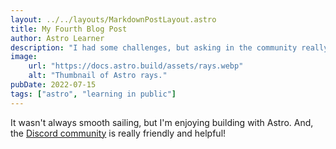 ```yaml
---
layout: ../../layouts/MarkdownPostLayout.astro
title: My Fourth Blog Post
author: Astro Learner
description: "I had some challenges, but asking in the community really helped!"
image:
    url: "https://docs.astro.build/assets/rays.webp"
    alt: "Thumbnail of Astro rays."
pubDate: 2022-07-15
tags: ["astro", "learning in public"]
---
```


It wasn't always smooth sailing, but I'm enjoying building with Astro. And, the [Discord community](https://astro.build/chat) is really friendly and helpful!